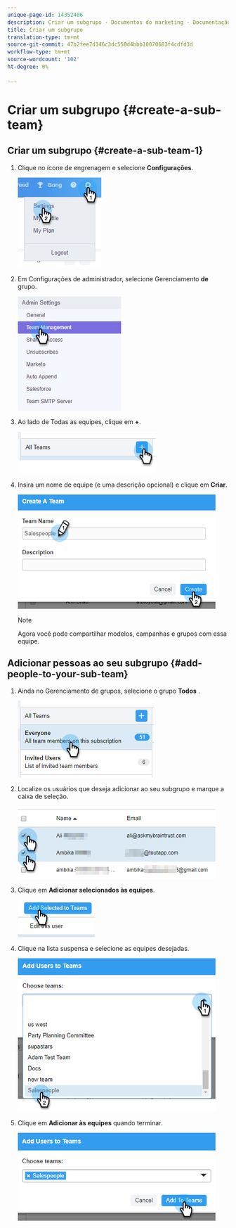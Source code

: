 ```yaml
---
unique-page-id: 14352406
description: Criar um subgrupo - Documentos do marketing - Documentação do produto
title: Criar um subgrupo
translation-type: tm+mt
source-git-commit: 47b2fee7d146c3dc558d4bbb10070683f4cdfd3d
workflow-type: tm+mt
source-wordcount: '102'
ht-degree: 0%

---
```



# Criar um subgrupo {#create-a-sub-team}

## Criar um subgrupo {#create-a-sub-team-1}

1. Clique no ícone de engrenagem e selecione **Configurações**.

   ![](assets/one-1.png)

1. Em Configurações de administrador, selecione Gerenciamento **de** grupo.

   ![](assets/two-1.png)

1. Ao lado de Todas as equipes, clique em **+**.

   ![](assets/three-1.png)

1. Insira um nome de equipe (e uma descrição opcional) e clique em **Criar**.

   ![](assets/four-1.png)

   >[!NOTE]
   >
   >Agora você pode compartilhar modelos, campanhas e grupos com essa equipe.

## Adicionar pessoas ao seu subgrupo {#add-people-to-your-sub-team}

1. Ainda no Gerenciamento de grupos, selecione o grupo **Todos** .

   ![](assets/five-1.png)

1. Localize os usuários que deseja adicionar ao seu subgrupo e marque a caixa de seleção.

   ![](assets/six.png)

1. Clique em **Adicionar selecionados às equipes**.

   ![](assets/seven.png)

1. Clique na lista suspensa e selecione as equipes desejadas.

   ![](assets/eight.png)

1. Clique em **Adicionar às equipes** quando terminar.

   ![](assets/nine.png)

